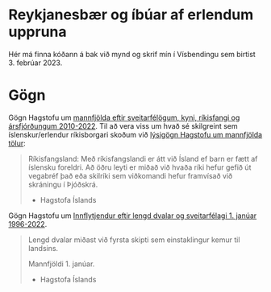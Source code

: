 # Reykjanesbær og íbúar af erlendum uppruna

Hér má finna kóðann á bak við mynd og skrif mín í Vísbendingu sem birtist 3. febrúar 2023.


# Gögn

Gögn Hagstofu um [mannfjölda eftir sveitarfélögum, kyni, ríkisfangi og ársfjórðungum 2010-2022](https://px.hagstofa.is/pxis/pxweb/is/Ibuar/Ibuar__mannfjoldi__2_byggdir__sveitarfelog/MAN10001.px). Til að vera viss um hvað sé skilgreint sem íslenskur/erlendur ríkisborgari skoðum við [lýsigögn Hagstofu um mannfjölda tölur](https://hagstofa.is/utgafur/lysigogn/lysigogn/?fileId=19525):

> Ríkisfangsland: Með ríkisfangslandi er átt við Ísland ef barn er fætt af íslensku foreldri. Að öðru leyti er miðað við hvaða ríki hefur gefið út vegabréf það eða skilríki sem viðkomandi hefur framvísað við skráningu í Þjóðskrá.
>
> - Hagstofa Íslands

Gögn Hagstofu um [Innflytjendur eftir lengd dvalar og sveitarfélagi 1. janúar 1996-2022](https://px.hagstofa.is/pxis/pxweb/is/Ibuar/Ibuar__mannfjoldi__3_bakgrunnur__Uppruni/MAN43007.px).

> Lengd dvalar miðast við fyrsta skipti sem einstaklingur kemur til landsins.
>
> Mannfjöldi 1. janúar.
>
> - Hagstofa Íslands
